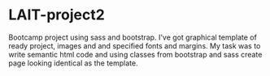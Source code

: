 # LAIT-project2
Bootcamp project using sass and bootstrap. 
I've got graphical template of ready project, images and and specified fonts and margins. My task was to write semantic html code and using classes from bootstrap and sass create page looking identical as the template.
